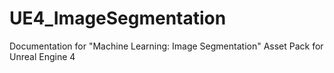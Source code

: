 # UE4_ImageSegmentation
Documentation for "Machine Learning: Image Segmentation" Asset Pack for Unreal Engine 4
